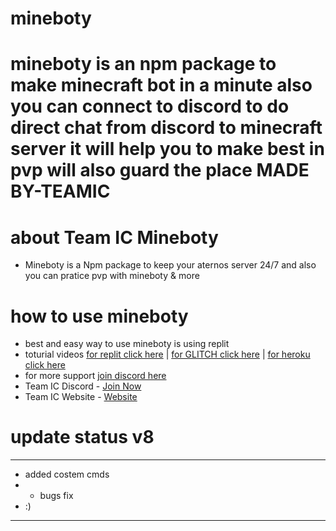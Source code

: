 mineboty
========

mineboty is an npm package to make minecraft bot in a minute 
also you can connect to discord to do direct chat from discord to minecraft server
it will help you to make best in pvp will also guard the place
MADE BY-TEAMIC
=====================

# about Team IC Mineboty 

- Mineboty is a Npm package to keep your aternos server 24/7 and also you can pratice pvp with mineboty & more


# how to use mineboty

- best and easy way to use mineboty is using replit 
- toturial videos [for replit click here](https://www.youtube.com/watch?v=WZwroM4NdBU&t=0s)   |   [for GLITCH click here](https://www.youtube.com/watch?v=6sPwCrHFYCY) | [for heroku click here](https://www.youtube.com/watch?v=YMVFHtkmSzg)
- for more support [join discord here](https://discord.gg/8bM62csKYd)
- Team IC Discord - [Join Now](https://dsc.gg/team-ic)
- Team IC Website - [Website](https://teamic.me)

# update status v8

- - - - - - - - - - - - - - - - - - - - - - - - - - - - - - - - - - - - - - - - -
- added costem cmds 
- - bugs fix
- :)    
- - - - - - - - - - - - - - - - - - - - - - - - - - - - - - - - - - - - - - - - -                             

